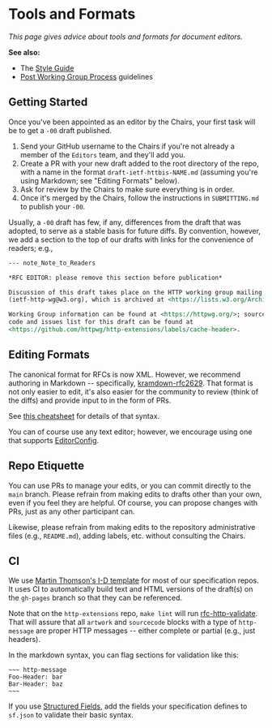 # Tools and Formats

_This page gives advice about tools and formats for document editors._

**See also:**

* The [Style Guide](Style-Guide)
* [Post Working Group Process](https://github.com/httpwg/wiki/wiki/Editors:--Post-Working-Group-Process) guidelines

## Getting Started

Once you've been appointed as an editor by the Chairs, your first task will be to get a `-00` draft published. 

1. Send your GitHub username to the Chairs if you're not already a member of the `Editors` team, and they'll add you.
2. Create a PR with your new draft added to the root directory of the repo, with a name in the format `draft-ietf-httbis-NAME.md` (assuming you're using Markdown; see "Editing Formats" below).
3. Ask for review by the Chairs to make sure everything is in order.
4. Once it's merged by the Chairs, follow the instructions in `SUBMITTING.md` to publish your `-00`.

Usually, a `-00` draft has few, if any, differences from the draft that was adopted, to serve as a stable basis for future diffs. By convention, however, we add a section to the top of our drafts with links for the convenience of readers; e.g.,

~~~ markdown
--- note_Note_to_Readers

*RFC EDITOR: please remove this section before publication*

Discussion of this draft takes place on the HTTP working group mailing list
(ietf-http-wg@w3.org), which is archived at <https://lists.w3.org/Archives/Public/ietf-http-wg/>.

Working Group information can be found at <https://httpwg.org/>; source
code and issues list for this draft can be found at
<https://github.com/httpwg/http-extensions/labels/cache-header>.
~~~

## Editing Formats

The canonical format for RFCs is now XML. However, we recommend authoring in Markdown -- specifically, [kramdown-rfc2629](https://github.com/cabo/kramdown-rfc2629). That format is not only easier to edit, it's also easier for the community to review (think of the diffs) and provide input to in the form of PRs.

See [this cheatsheet](https://github.com/cabo/kramdown-rfc2629/wiki/Syntax) for details of that syntax.

You can of course use any text editor; however, we encourage using one that supports [EditorConfig](https://editorconfig.org).

## Repo Etiquette

You can use PRs to manage your edits, or you can commit directly to the `main` branch. Please refrain from making edits to drafts other than your own, even if you feel they are helpful. Of course, you can propose changes with PRs, just as any other participant can.

Likewise, please refrain from making edits to the repository administrative files (e.g., `README.md`), adding labels, etc. without consulting the Chairs.

## CI

We use [Martin Thomson's I-D template](https://github.com/martinthomson/i-d-template) for most of our specification repos. It uses CI to automatically build text and HTML versions of the draft(s) on the `gh-pages` branch so that they can be referenced. 

Note that on the `http-extensions` repo, `make lint` will run [rfc-http-validate](https://github.com/mnot/rfc-http-validate). That will assure that all `artwork` and `sourcecode` blocks with a type of `http-message` are proper HTTP messages -- either complete or partial (e.g., just headers).

In the markdown syntax, you can flag sections for validation like this:

    ~~~ http-message
    Foo-Header: bar
    Bar-Header: baz
    ~~~

If you use [Structured Fields](https://httpwg.org/specs/rfc8941.html), add the fields your specification defines to `sf.json` to validate their basic syntax.

